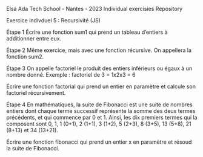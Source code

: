 Elsa
Ada Tech School - Nantes - 2023
Individual exercisies Repository

Exercice indivduel 5 : Recursivité (JS)

Étape 1
Écrire une fonction sum1 qui prend un tableau d’entiers à additionner entre eux.

Étape 2
Même exercice, mais avec une fonction récursive. On appellera la fonction sum2.

Étape 3
On appelle factoriel le produit des entiers inférieurs ou égaux à un nombre donné. Exemple : factoriel de 3 = 1x2x3 = 6

Écrire une fonction factorial qui prend un entier en paramètre et calcule son factoriel récursivement.

Étape 4
En mathématiques, la suite de Fibonacci est une suite de nombres entiers dont chaque terme successif représente la somme des deux termes précédents, et qui commence par 0 et 1. Ainsi, les dix premiers termes qui la composent sont 0, 1, 1 (0+1), 2 (1+1), 3 (1+2), 5 (2+3), 8 (3+5), 13 (5+8), 21 (8+13) et 34 (13+21).

Écrire une fonction fibonacci qui prend un entier x en paramètre et résoud la suite de Fibonacci.